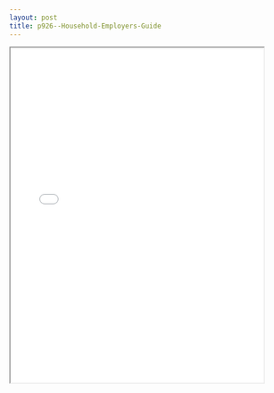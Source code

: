 ```yaml
---
layout: post
title: p926--Household-Employers-Guide
---
```


<div class="pdf-container">
<iframe src="/ea/_pdf-2-md/p926--Household-Employers-Guide.pdf" height="600" width="90%" allowFullScreen="true"></iframe>
</div>

